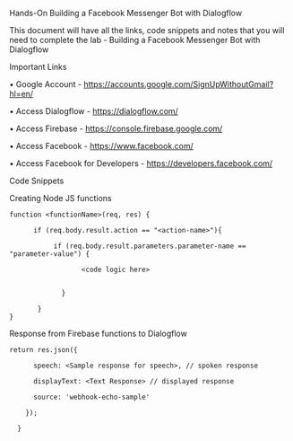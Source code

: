 Hands-On Building a Facebook Messenger Bot with Dialogflow

This document will have all the links, code snippets and notes that you will need to complete the lab - Building a Facebook Messenger Bot with Dialogflow

Important Links

• Google Account - https://accounts.google.com/SignUpWithoutGmail?hl=en/

• Access Dialogflow - https://dialogflow.com/

• Access Firebase - https://console.firebase.google.com/

• Access Facebook - https://www.facebook.com/

• Access Facebook for Developers - https://developers.facebook.com/

Code Snippets
 
Creating Node JS functions

    function <functionName>(req, res) {

          if (req.body.result.action == "<action-name>"){

               if (req.body.result.parameters.parameter-name == "parameter-value") {

                      <code logic here>    
                  

                 }

           }
    }
Response from Firebase functions to Dialogflow

    return res.json({

          speech: <Sample response for speech>, // spoken response

          displayText: <Text Response> // displayed response
          
          source: 'webhook-echo-sample'

        });

      }      
      
        
  